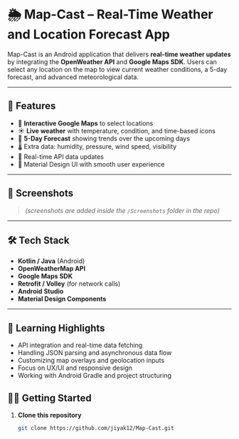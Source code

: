 # 🌦️ Map-Cast – Real-Time Weather and Location Forecast App

Map-Cast is an Android application that delivers **real-time weather updates** by integrating the **OpenWeather API** and **Google Maps SDK**. Users can select any location on the map to view current weather conditions, a 5-day forecast, and advanced meteorological data.

---

## 🚀 Features

- 📍 **Interactive Google Maps** to select locations
- ☀️ **Live weather** with temperature, condition, and time-based icons
- 📅 **5-Day Forecast** showing trends over the upcoming days
- 🌡️ Extra data: humidity, pressure, wind speed, visibility
- 🔄 Real-time API data updates
- 💅 Material Design UI with smooth user experience

---

## 📸 Screenshots

> *(screenshots are added inside the `/Screenshots` folder in the repo)*

---

## 🛠️ Tech Stack

- **Kotlin / Java** (Android)
- **OpenWeatherMap API**
- **Google Maps SDK**
- **Retrofit / Volley** (for network calls)
- **Android Studio**
- **Material Design Components**

---

## 🧠 Learning Highlights
- API integration and real-time data fetching
- Handling JSON parsing and asynchronous data flow
- Customizing map overlays and geolocation inputs
- Focus on UX/UI and responsive design
- Working with Android Gradle and project structuring

## 🧑‍💻 Getting Started

1. **Clone this repository**
   ```bash
   git clone https://github.com/jiyak12/Map-Cast.git
   
